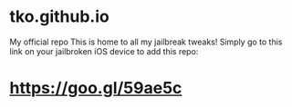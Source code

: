 # tko.github.io
My official repo
    This is home to all my jailbreak tweaks! Simply go to this link on your jailbroken iOS device to add this repo:
        
# https://goo.gl/59ae5c
